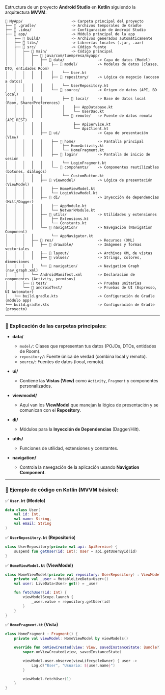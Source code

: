 Estructura de un proyecto **Android Studio** en **Kotlin** siguiendo la arquitectura **MVVM**:

```
📂 MyApp/                      -> Carpeta principal del proyecto
├── 📂 .gradle/                -> Archivos temporales de Gradle
├── 📂 .idea/                  -> Configuración de Android Studio
├── 📂 app/                    -> Módulo principal de la app
│   ├── 📂 build/              -> Archivos generados automáticamente
│   ├── 📂 libs/               -> Librerías locales (.jar, .aar)
│   ├── 📂 src/                -> Código fuente
│   │   ├── 📂 main/           -> Código principal
│   │   │   ├── 📂 java/com/tuempresa/myapp/
│   │   │   │   ├── 📂 data/               -> Capa de datos (Model)
│   │   │   │   │    ├── 📂 model/         -> Modelos de datos (clases, DTO, entidades Room)
│   │   │   │   │    │    └── User.kt
│   │   │   │   │    ├── 📂 repository/    -> Lógica de negocio (acceso a datos)
│   │   │   │   │    │    └── UserRepository.kt
│   │   │   │   │    └── 📂 source/        -> Origen de datos (API, BD local)
│   │   │   │   │         ├── 📂 local/    -> Base de datos local (Room, SharedPreferences)
│   │   │   │   │         │    ├── AppDatabase.kt
│   │   │   │   │         │    └── UserDao.kt
│   │   │   │   │         └── 📂 remote/   -> Fuente de datos remota (API REST)
│   │   │   │   │              ├── ApiService.kt
│   │   │   │   │              └── ApiClient.kt
│   │   │   │   ├── 📂 ui/                 -> Capa de presentación (View)
│   │   │   │   │    ├── 📂 home/          -> Pantalla principal
│   │   │   │   │    │    ├── HomeActivity.kt
│   │   │   │   │    │    └── HomeFragment.kt
│   │   │   │   │    ├── 📂 login/         -> Pantalla de inicio de sesión
│   │   │   │   │    │    └── LoginFragment.kt
│   │   │   │   │    └── 📂 components/    -> Componentes reutilizables (botones, diálogos)
│   │   │   │   │         └── CustomButton.kt
│   │   │   │   ├── 📂 viewmodel/          -> Lógica de presentación (ViewModel)
│   │   │   │   │    ├── HomeViewModel.kt
│   │   │   │   │    └── LoginViewModel.kt
│   │   │   │   ├── 📂 di/                 -> Inyección de dependencias (Hilt/Dagger)
│   │   │   │   │    ├── AppModule.kt
│   │   │   │   │    └── NetworkModule.kt
│   │   │   │   ├── 📂 utils/              -> Utilidades y extensiones
│   │   │   │   │    ├── Extensions.kt
│   │   │   │   │    └── Constants.kt
│   │   │   │   └── 📂 navigation/         -> Navegación (Navigation Component)
│   │   │   │        └── AppNavigator.kt
│   │   │   ├── 📂 res/                    -> Recursos (XML)
│   │   │   │   ├── 📂 drawable/           -> Imágenes y formas vectoriales
│   │   │   │   ├── 📂 layout/             -> Archivos XML de vistas
│   │   │   │   ├── 📂 values/             -> Strings, colores, dimensiones
│   │   │   │   └── 📂 navigation/         -> Navigation Graph (nav_graph.xml)
│   │   │   └── AndroidManifest.xml       -> Declaración de componentes (Activity, permisos)
│   │   ├── 📂 test/                       -> Pruebas unitarias
│   │   └── 📂 androidTest/                -> Pruebas de UI (Espresso, UI Automator)
│   └── build.gradle.kts                  -> Configuración de Gradle (módulo app)
└── build.gradle.kts                      -> Configuración de Gradle (proyecto)
```

---

### 🧱 **Explicación de las carpetas principales:**

- **data/**

  - `model/`: Clases que representan tus datos (POJOs, DTOs, entidades de Room).
  - `repository/`: Fuente única de verdad (combina local y remoto).
  - `source/`: Fuentes de datos (local, remoto).

- **ui/**
  - Contiene las **Vistas (View)** como `Activity`, `Fragment` y componentes personalizados.
- **viewmodel/**

  - Aquí van los **ViewModel** que manejan la lógica de presentación y se comunican con el **Repository**.

- **di/**

  - Módulos para la **Inyección de Dependencias** (Dagger/Hilt).

- **utils/**

  - Funciones de utilidad, extensiones y constantes.

- **navigation/**
  - Controla la navegación de la aplicación usando **Navigation Component**.

---

### 📌 **Ejemplo de código en Kotlin (MVVM básico):**

✅ **`User.kt` (Modelo)**

```kotlin
data class User(
    val id: Int,
    val name: String,
    val email: String
)
```

✅ **`UserRepository.kt` (Repositorio)**

```kotlin
class UserRepository(private val api: ApiService) {
    suspend fun getUser(id: Int): User = api.getUserById(id)
}
```

✅ **`HomeViewModel.kt` (ViewModel)**

```kotlin
class HomeViewModel(private val repository: UserRepository) : ViewModel() {
    private val _user = MutableLiveData<User>()
    val user: LiveData<User> get() = _user

    fun fetchUser(id: Int) {
        viewModelScope.launch {
            _user.value = repository.getUser(id)
        }
    }
}
```

✅ **`HomeFragment.kt` (Vista)**

```kotlin
class HomeFragment : Fragment() {
    private val viewModel: HomeViewModel by viewModels()

    override fun onViewCreated(view: View, savedInstanceState: Bundle?) {
        super.onViewCreated(view, savedInstanceState)

        viewModel.user.observe(viewLifecycleOwner) { user ->
            Log.d("User", "Usuario: ${user.name}")
        }

        viewModel.fetchUser(1)
    }
}
```
